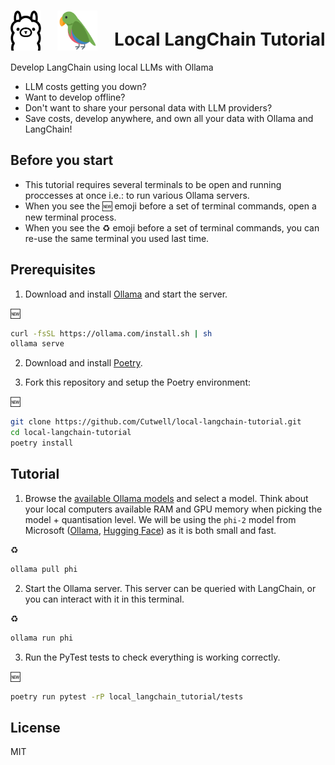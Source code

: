 # <img src="resources/ollama.png" style="height:64px;padding-right:20px;margin-bottom:-8px;"> <img src="resources/langchain.png" style="height:64px;padding-right:20px;margin-bottom:-8px;"> Local LangChain Tutorial
 Develop LangChain using local LLMs with Ollama

* LLM costs getting you down?
* Want to develop offline?
* Don't want to share your personal data with LLM providers?
* Save costs, develop anywhere, and own all your data with Ollama and LangChain!

## Before you start

* This tutorial requires several terminals to be open and running proccesses at once i.e.: to run various Ollama servers.
* When you see the 🆕 emoji before a set of terminal commands, open a new terminal process.
* When you see the ♻️ emoji before a set of terminal commands, you can re-use the same terminal you used last time.

## Prerequisites

1. Download and install [Ollama](https://ollama.com/download) and start the server.

🆕
```sh
curl -fsSL https://ollama.com/install.sh | sh
ollama serve
```

2. Download and install [Poetry](https://python-poetry.org/docs/#installing-with-the-official-installer).

3. Fork this repository and setup the Poetry environment:

🆕
```sh
git clone https://github.com/Cutwell/local-langchain-tutorial.git
cd local-langchain-tutorial
poetry install
```

## Tutorial

1. Browse the [available Ollama models](https://ollama.com/library) and select a model. Think about your local computers available RAM and GPU memory when picking the model + quantisation level. We will be using the `phi-2` model from Microsoft ([Ollama](https://ollama.com/library/phi), [Hugging Face](https://huggingface.co/microsoft/phi-2)) as it is both small and fast.

♻️
```sh
ollama pull phi
```

2. Start the Ollama server. This server can be queried with LangChain, or you can interact with it in this terminal.

♻️
```sh
ollama run phi
```

3. Run the PyTest tests to check everything is working correctly.

🆕
```sh
poetry run pytest -rP local_langchain_tutorial/tests
```

## License
MIT
